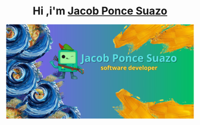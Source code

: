 <div aling="center">
  <h1 align="center"> Hi ,i'm <a href="">Jacob Ponce Suazo </a> </h1>
</div>

<img src="https://github.com/RkzJacob/RkzJacob/blob/main/Jacob%20Ponce%20Suazo.jpg?raw=true">

<!--
**RkzJacob/RkzJacob** is a ✨ _special_ ✨ repository because its `README.md` (this file) appears on your GitHub profile.

Here are some ideas to get you started:

- 🔭 I’m currently working on ...
- 🌱 I’m currently learning ...
- 👯 I’m looking to collaborate on ...
- 🤔 I’m looking for help with ...
- 💬 Ask me about ...
- 📫 How to reach me: ...
- 😄 Pronouns: ...
- ⚡ Fun fact: ...
-->

